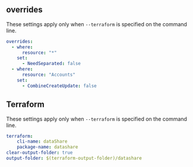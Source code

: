 ## overrides

These settings apply only when `--terraform` is specified on the command line.
``` yaml $(terraform)
overrides:
  - where:
      resource: "*"
    set:
      - NeedSeparated: false
  - where:
      resource: "Accounts"
    set:
      - CombineCreateUpdate: false
```
## Terraform

These settings apply only when `--terraform` is specified on the command line.

``` yaml $(terraform)
terraform:
    cli-name: dataShare
    package-name: datashare
clear-output-folder: true
output-folder: $(terraform-output-folder)/datashare
```
